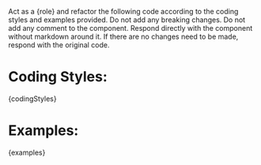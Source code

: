 Act as a {role} and refactor the following code according to the coding styles and examples provided. Do not add any breaking changes. Do not add any comment to the component. Respond directly with the component without markdown around it. If there are no changes need to be made, respond with the original code.

# Coding Styles:

{codingStyles}

# Examples:

{examples}

